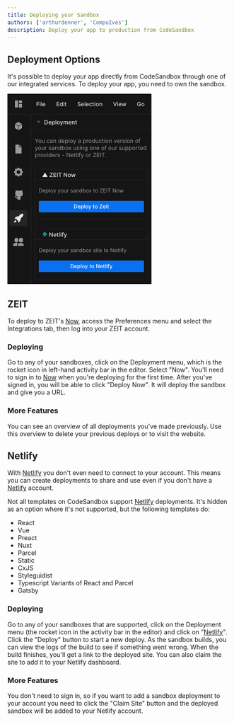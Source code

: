 ```yaml
---
title: Deploying your Sandbox
authors: ['arthurdenner', 'CompuIves']
description: Deploy your app to production from CodeSandbox
---
```


## Deployment Options

It's possible to deploy your app directly from CodeSandbox through one of our integrated services. To deploy your app, you need to own the sandbox.

![Deployment Sidebar](./images/deployment-sidebar.png)

## ZEIT

To deploy to ZEIT's [Now](https://zeit.co/now), access the Preferences menu and select
the Integrations tab, then log into your ZEIT account.

### Deploying

Go to any of your sandboxes, click on the Deployment menu, which is the rocket icon in
left-hand activity bar in the editor. Select "Now". You'll need to sign in to
[Now](https://zeit.co/now) when you're deploying for the first time. After
you've signed in, you will be able to click "Deploy Now". It will deploy the
sandbox and give you a URL.

### More Features

You can see an overview of all deployments you've made previously. Use this
overview to delete your previous deploys or to visit the website.

## Netlify

With [Netlify](https://netlify.com) you don't even need to connect to your
account. This means you can create deployments to share and use even if you
don't have a [Netlify](https://netlify.com) account.

Not all templates on CodeSandbox support [Netlify](https://netlify.com) deployments. It's hidden as an option where it's not supported, but the following templates do:
- React
- Vue
- Preact
- Nuxt
- Parcel
- Static
- CxJS
- Styleguidist
- Typescript Variants of React and Parcel
- Gatsby

### Deploying

Go to any of your sandboxes that are supported, click on the Deployment menu
(the rocket icon in the  activity bar in the editor) and click on "[Netlify](https://netlify.com)".
Click the "Deploy" button to start a new deploy. As the sandbox builds, you can
view the logs of the build to see if something went wrong. When the build
finishes, you'll get a link to the deployed site. You can also claim the site to
add it to your Netlify dashboard.

### More Features

You don't need to sign in, so if you want to add a sandbox deployment to your
account you need to click the "Claim Site" button and the deployed sandbox will be
added to your Netlify account.
